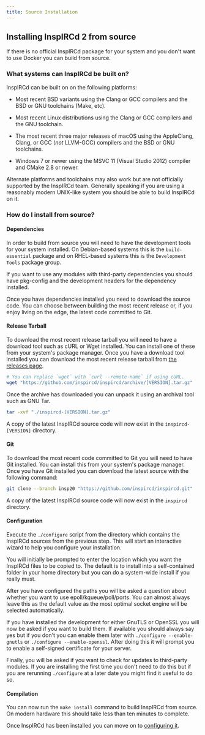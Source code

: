 ```yaml
---
title: Source Installation
---
```


## Installing InspIRCd 2 from source

If there is no official InspIRCd package for your system and you don't want to use Docker you can build from source.

### What systems can InspIRCd be built on?

InspIRCd can be built on on the following platforms:

- Most recent BSD variants using the Clang or GCC compilers and the BSD or GNU toolchains (Make, etc).

- Most recent Linux distributions using the Clang or GCC compilers and the GNU toolchain.

- The most recent three major releases of macOS using the AppleClang, Clang, or GCC (*not* LLVM-GCC) compilers and the BSD or GNU toolchains.

- Windows 7 or newer using the MSVC 11 (Visual Studio 2012) compiler and CMake 2.8 or newer.

Alternate platforms and toolchains may also work but are not officially supported by the InspIRCd team. Generally speaking if you are using a reasonably modern UNIX-like system you should be able to build InspIRCd on it.

### How do I install from source?

#### Dependencies

In order to build from source you will need to have the development tools for your system installed. On Debian-based systems this is the `build-essential` package and on RHEL-based systems this is the `Development Tools` package group.

If you want to use any modules with third-party dependencies you should have pkg-config and the development headers for the dependency installed.

Once you have dependencies installed you need to download the source code. You can choose between building the most recent release or, if you enjoy living on the edge, the latest code committed to Git.

#### Release Tarball

To download the most recent release tarball you will need to have a download tool such as cURL or Wget installed. You can install one of these from your system's package manager. Once you have a download tool installed you can download the most recent release tarball from [the releases page](https://github.com/inspircd/inspircd/releases/latest).

```sh
# You can replace `wget` with `curl --remote-name` if using cURL.
wget "https://github.com/inspircd/inspircd/archive/[VERSION].tar.gz"
```

Once the archive has downloaded you can unpack it using an archival tool such as GNU Tar.

```sh
tar -xvf "./inspircd-[VERSION].tar.gz"
```

A copy of the latest InspIRCd source code will now exist in the `inspircd-[VERSION]` directory.

#### Git

To download the most recent code committed to Git you will need to have Git installed. You can install this from your system's package manager. Once you have Git installed you can download the latest source with the following command:

```sh
git clone --branch insp20 "https://github.com/inspircd/inspircd.git"
```

A copy of the latest InspIRCd source code will now exist in the `inspircd` directory.

#### Configuration

Execute the `./configure` script from the directory which contains the InspIRCd sources from the previous step. This will start an interactive wizard to help you configure your installation.

You will initially be prompted to enter the location which you want the InspIRCd files to be copied to. The default is to install into a self-contained folder in your home directory but you can do a system-wide install if you really must.

After you have configured the paths you will be asked a question about whether you want to use epoll/kqueue/poll/ports. You can almost always leave this as the default value as the most optimal socket engine will be selected automatically.

If you have installed the development for either GnuTLS or OpenSSL you will now be asked if you want to build them. If available you should always say yes but if you don't you can enable them later with `./configure --enable-gnutls` or `./configure --enable-openssl`. After doing this it will prompt you to enable a self-signed certificate for your server.

Finally, you will be asked if you want to check for updates to third-party modules. If you are installing the first time you don't need to do this but if you are rerunning `./configure` at a later date you might find it useful to do so.

#### Compilation

You can now run the `make install` command to build InspIRCd from source. On modern hardware this should take less than ten minutes to complete.

Once InspIRCd has been installed you can move on to [configuring it](/2/configuration).
